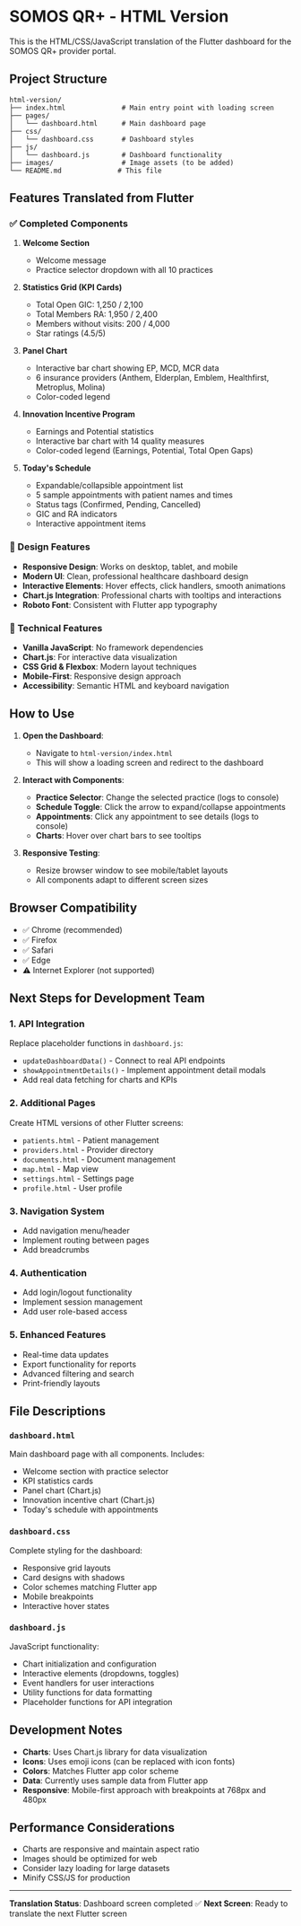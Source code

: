 # SOMOS QR+ - HTML Version

This is the HTML/CSS/JavaScript translation of the Flutter dashboard for the SOMOS QR+ provider portal.

## Project Structure

```
html-version/
├── index.html              # Main entry point with loading screen
├── pages/
│   └── dashboard.html      # Main dashboard page
├── css/
│   └── dashboard.css       # Dashboard styles
├── js/
│   └── dashboard.js        # Dashboard functionality
├── images/                 # Image assets (to be added)
└── README.md              # This file
```

## Features Translated from Flutter

### ✅ Completed Components

1. **Welcome Section**
   - Welcome message
   - Practice selector dropdown with all 10 practices

2. **Statistics Grid (KPI Cards)**
   - Total Open GIC: 1,250 / 2,100
   - Total Members RA: 1,950 / 2,400
   - Members without visits: 200 / 4,000
   - Star ratings (4.5/5)

3. **Panel Chart**
   - Interactive bar chart showing EP, MCD, MCR data
   - 6 insurance providers (Anthem, Elderplan, Emblem, Healthfirst, Metroplus, Molina)
   - Color-coded legend

4. **Innovation Incentive Program**
   - Earnings and Potential statistics
   - Interactive bar chart with 14 quality measures
   - Color-coded legend (Earnings, Potential, Total Open Gaps)

5. **Today's Schedule**
   - Expandable/collapsible appointment list
   - 5 sample appointments with patient names and times
   - Status tags (Confirmed, Pending, Cancelled)
   - GIC and RA indicators
   - Interactive appointment items

### 🎨 Design Features

- **Responsive Design**: Works on desktop, tablet, and mobile
- **Modern UI**: Clean, professional healthcare dashboard design
- **Interactive Elements**: Hover effects, click handlers, smooth animations
- **Chart.js Integration**: Professional charts with tooltips and interactions
- **Roboto Font**: Consistent with Flutter app typography

### 🔧 Technical Features

- **Vanilla JavaScript**: No framework dependencies
- **Chart.js**: For interactive data visualization
- **CSS Grid & Flexbox**: Modern layout techniques
- **Mobile-First**: Responsive design approach
- **Accessibility**: Semantic HTML and keyboard navigation

## How to Use

1. **Open the Dashboard**:
   - Navigate to `html-version/index.html`
   - This will show a loading screen and redirect to the dashboard

2. **Interact with Components**:
   - **Practice Selector**: Change the selected practice (logs to console)
   - **Schedule Toggle**: Click the arrow to expand/collapse appointments
   - **Appointments**: Click any appointment to see details (logs to console)
   - **Charts**: Hover over chart bars to see tooltips

3. **Responsive Testing**:
   - Resize browser window to see mobile/tablet layouts
   - All components adapt to different screen sizes

## Browser Compatibility

- ✅ Chrome (recommended)
- ✅ Firefox
- ✅ Safari
- ✅ Edge
- ⚠️ Internet Explorer (not supported)

## Next Steps for Development Team

### 1. **API Integration**
Replace placeholder functions in `dashboard.js`:
- `updateDashboardData()` - Connect to real API endpoints
- `showAppointmentDetails()` - Implement appointment detail modals
- Add real data fetching for charts and KPIs

### 2. **Additional Pages**
Create HTML versions of other Flutter screens:
- `patients.html` - Patient management
- `providers.html` - Provider directory
- `documents.html` - Document management
- `map.html` - Map view
- `settings.html` - Settings page
- `profile.html` - User profile

### 3. **Navigation System**
- Add navigation menu/header
- Implement routing between pages
- Add breadcrumbs

### 4. **Authentication**
- Add login/logout functionality
- Implement session management
- Add user role-based access

### 5. **Enhanced Features**
- Real-time data updates
- Export functionality for reports
- Advanced filtering and search
- Print-friendly layouts

## File Descriptions

### `dashboard.html`
Main dashboard page with all components. Includes:
- Welcome section with practice selector
- KPI statistics cards
- Panel chart (Chart.js)
- Innovation incentive chart (Chart.js)
- Today's schedule with appointments

### `dashboard.css`
Complete styling for the dashboard:
- Responsive grid layouts
- Card designs with shadows
- Color schemes matching Flutter app
- Mobile breakpoints
- Interactive hover states

### `dashboard.js`
JavaScript functionality:
- Chart initialization and configuration
- Interactive elements (dropdowns, toggles)
- Event handlers for user interactions
- Utility functions for data formatting
- Placeholder functions for API integration

## Development Notes

- **Charts**: Uses Chart.js library for data visualization
- **Icons**: Uses emoji icons (can be replaced with icon fonts)
- **Colors**: Matches Flutter app color scheme
- **Data**: Currently uses sample data from Flutter app
- **Responsive**: Mobile-first approach with breakpoints at 768px and 480px

## Performance Considerations

- Charts are responsive and maintain aspect ratio
- Images should be optimized for web
- Consider lazy loading for large datasets
- Minify CSS/JS for production

---

**Translation Status**: Dashboard screen completed ✅
**Next Screen**: Ready to translate the next Flutter screen 